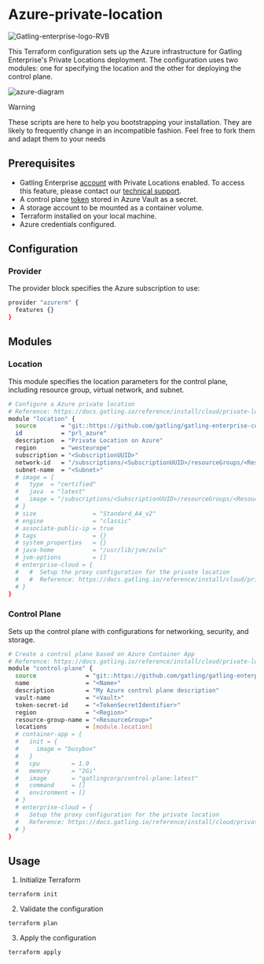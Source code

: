 # Azure-private-location

![Gatling-enterprise-logo-RVB](https://github.com/user-attachments/assets/6cd75464-0173-4578-9ad1-b2481cc9b36b)

This Terraform configuration sets up the Azure infrastructure for Gatling Enterprise's Private Locations deployment. The configuration uses two modules: one for specifying the location and the other for deploying the control plane.

![azure-diagram](https://github.com/user-attachments/assets/8bb3b3c8-e39b-4e52-93d8-ea392ed46122)

> [!WARNING]
> These scripts are here to help you bootstrapping your installation.
> They are likely to frequently change in an incompatible fashion.
> Feel free to fork them and adapt them to your needs

## Prerequisites

- Gatling Enterprise [account](https://auth.gatling.io/auth/realms/gatling/protocol/openid-connect/auth?client_id=gatling-enterprise-cloud-public&response_type=code&scope=openid&redirect_uri=https%3A%2F%2Fcloud.gatling.io%2Fr%2Fgatling) with Private Locations enabled. To access this feature, please contact our [technical support](https://gatlingcorp.atlassian.net/servicedesk/customer/portal/8/group/12/create/59?summary=Private+Locations&description=Contact%20email%3A%20%3Cemail%3E%0A%0AHello%2C%20we%20would%20like%20to%20enable%20the%20private%20locations%20feature%20on%20our%20organization.).
- A control plane [token](https://docs.gatling.io/reference/install/cloud/private-locations/introduction/#token) stored in Azure Vault as a secret.
- A storage account to be mounted as a container volume.
- Terraform installed on your local machine.
- Azure credentials configured.

## Configuration

### Provider

The provider block specifies the Azure subscription to use:

```sh
provider "azurerm" {
  features {}
}
```

## Modules

### Location

This module specifies the location parameters for the control plane, including resource group, virtual network, and subnet.

```sh
# Configure a Azure private location
# Reference: https://docs.gatling.io/reference/install/cloud/private-locations/azure/configuration/#control-plane-configuration-file
module "location" {
  source       = "git::https://github.com/gatling/gatling-enterprise-control-plane-deployment//terraform/azure/location"
  id           = "prl_azure"
  description  = "Private Location on Azure"
  region       = "westeurope"
  subscription = "<SubscriptionUUID>"
  network-id   = "/subscriptions/<SubscriptionUUID>/resourceGroups/<ResourceGroup>/providers/Microsoft.Network/virtualNetworks/<VNet>"
  subnet-name  = "<Subnet>"
  # image = {
  #   type  = "certified"
  #   java  = "latest"
  #   image = "/subscriptions/<SubscriptionUUID>/resourceGroups/<ResourceGroup>/providers/Microsoft.Compute/galleries/customImages/images/<Image>"
  # }
  # size                = "Standard_A4_v2"
  # engine              = "classic"
  # associate-public-ip = true
  # tags                = {}
  # system_properties   = {}
  # java-home           = "/usr/lib/jvm/zulu"
  # jvm-options         = []
  # enterprise-cloud = {
  #   #  Setup the proxy configuration for the private location
  #   #  Reference: https://docs.gatling.io/reference/install/cloud/private-locations/network/#configuring-a-proxy
  # }
}
```

### Control Plane

Sets up the control plane with configurations for networking, security, and storage.

```sh
# Create a control plane based on Azure Container App
# Reference: https://docs.gatling.io/reference/install/cloud/private-locations/azure/installation/
module "control-plane" {
  source              = "git::https://github.com/gatling/gatling-enterprise-control-plane-deployment//terraform/azure/control-plane"
  name                = "<Name>"
  description         = "My Azure control plane description"
  vault-name          = "<Vault>"
  token-secret-id     = "<TokenSecretIdentifier>"
  region              = "<Region>"
  resource-group-name = "<ResourceGroup>"
  locations           = [module.location]
  # container-app = {
  #   init = {
  #     image = "busybox"
  #   }
  #   cpu         = 1.0
  #   memory      = "2Gi"
  #   image       = "gatlingcorp/control-plane:latest"
  #   command     = []
  #   environment = []
  # }
  # enterprise-cloud = {
  #   Setup the proxy configuration for the private location
  #   Reference: https://docs.gatling.io/reference/install/cloud/private-locations/network/#configuring-a-proxy
  # }
}
```

## Usage

1. Initialize Terraform

```console
terraform init
```

2. Validate the configuration

```console
terraform plan
```

3. Apply the configuration

```console
terraform apply
```
